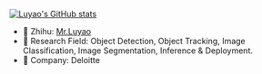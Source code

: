 [![Luyao's GitHub stats](https://github-readme-stats.vercel.app/api?username=JackDance&show_icons=true&theme=tokyonight)](https://github.com/anuraghazra/github-readme-stats)



- 👋 Zhihu: [Mr.Luyao](https://www.zhihu.com/people/jack-zhang-28-91)
- 👀 Research Field: Object Detection, Object Tracking, Image Classification, Image Segmentation, Inference & Deployment.
- 🌱 Company: Deloitte

<!---
JackDance/JackDance is a ✨ special ✨ repository because its `README.md` (this file) appears on your GitHub profile.
You can click the Preview link to take a look at your changes.
--->
